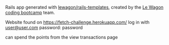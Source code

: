 Rails app generated with [lewagon/rails-templates](https://github.com/lewagon/rails-templates), created by the [Le Wagon coding bootcamp](https://www.lewagon.com) team.

Website found on https://fetch-challenge.herokuapp.com/
log in with user@user.com password: password

can spend the points from the view transactions page
